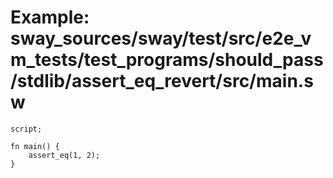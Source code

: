 # Example: sway_sources/sway/test/src/e2e_vm_tests/test_programs/should_pass/stdlib/assert_eq_revert/src/main.sw

```sway
script;

fn main() {
    assert_eq(1, 2);
}
```
